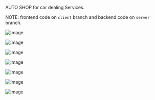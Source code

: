 AUTO SHOP for car dealing Services.

NOTE: frontend code on `client` branch and backend code on `server` branch.

![image](https://user-images.githubusercontent.com/45158487/125452731-6ff1db95-2455-46ac-9da7-713edd9802ac.png)


![image](https://user-images.githubusercontent.com/45158487/125452810-40eab405-5c06-4d2b-9234-54f41f59bd46.png)


![image](https://user-images.githubusercontent.com/45158487/125452888-cd001b1c-93f3-430f-9b50-f4b7698d7f19.png)


![image](https://user-images.githubusercontent.com/45158487/125453108-9f62daa2-b5ff-420c-8738-248a6a429f11.png)

![image](https://user-images.githubusercontent.com/45158487/125453227-c455afb0-8915-4af7-8564-bc31b6e4f4cf.png)

![image](https://user-images.githubusercontent.com/45158487/125453332-4962c361-e519-4dbe-bdc8-7e514bef9ad5.png)

![image](https://user-images.githubusercontent.com/45158487/125453455-85edcef1-fdf9-4380-9cf1-4d73a991dc7c.png)
